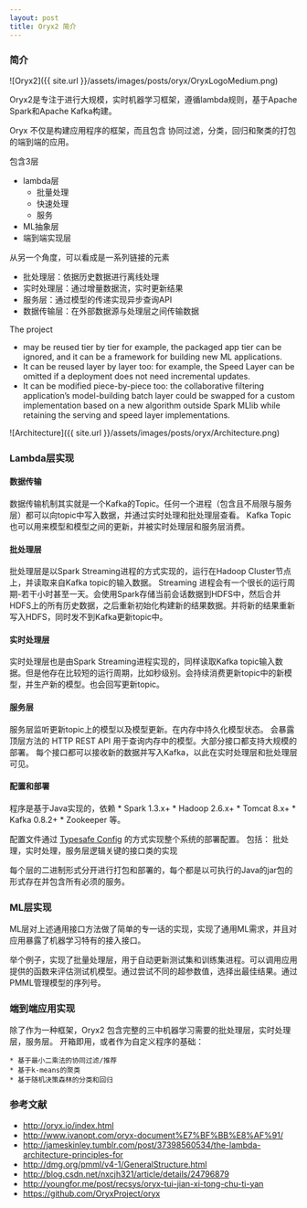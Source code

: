 ```yaml
---
layout: post
title: Oryx2 简介
---
```



### 简介

![Oryx2]({{ site.url }}/assets/images/posts/oryx/OryxLogoMedium.png)


Oryx2是专注于进行大规模，实时机器学习框架，遵循lambda规则，基于Apache Spark和Apache Kafka构建。

Oryx 不仅是构建应用程序的框架，而且包含 协同过滤，分类，回归和聚类的打包的端到端的应用。

<!--more-->

包含3层
  * lambda层
    * 批量处理
    * 快速处理
    * 服务
  * ML抽象层
  * 端到端实现层

从另一个角度，可以看成是一系列链接的元素
  * 批处理层：依据历史数据进行离线处理
  * 实时处理层：通过增量数据流，实时更新结果
  * 服务层：通过模型的传递实现异步查询API
  * 数据传输层：在外部数据源与处理层之间传输数据

The project
  * may be reused tier by tier for example, the packaged app tier can be ignored, and it can be a framework for building new ML applications.
  * It can be reused layer by layer too: for example, the Speed Layer can be omitted if a deployment does not need incremental updates.
  * It can be modified piece-by-piece too: the collaborative filtering application’s model-building batch layer could be swapped for a custom implementation based on a new algorithm outside Spark MLlib while retaining the serving and speed layer implementations.

![Architecture]({{ site.url }}/assets/images/posts/oryx/Architecture.png)

### Lambda层实现

#### 数据传输

  数据传输机制其实就是一个Kafka的Topic。任何一个进程（包含且不局限与服务层）都可以向topic中写入数据，并通过实时处理和批处理层查看。
  Kafka Topic也可以用来模型和模型之间的更新，并被实时处理层和服务层消费。

#### 批处理层

  批处理层是以Spark Streaming进程的方式实现的，运行在Hadoop Cluster节点上，并读取来自Kafka topic的输入数据。 Streaming 进程会有一个很长的运行周期-若干小时甚至一天。会使用Spark存储当前会话数据到HDFS中，然后合并HDFS上的所有历史数据，之后重新初始化构建新的结果数据。并将新的结果重新写入HDFS，同时发不到Kafka更新topic中。

#### 实时处理层

  实时处理层也是由Spark Streaming进程实现的，同样读取Kafka topic输入数据。但是他存在比较短的运行周期，比如秒级别。会持续消费更新topic中的新模型，并生产新的模型。也会回写更新topic。

#### 服务层

  服务层监听更新topic上的模型以及模型更新。在内存中持久化模型状态。
  会暴露顶层方法的 HTTP REST API 用于查询内存中的模型。大部分接口都支持大规模的部署。
  每个接口都可以接收新的数据并写入Kafka，以此在实时处理层和批处理层可见。

#### 配置和部署

  程序是基于Java实现的，依赖
    * Spark 1.3.x+
    * Hadoop 2.6.x+
    * Tomcat 8.x+
    * Kafka 0.8.2+
    * Zookeeper 等。

  配置文件通过 [Typesafe Config](https://github.com/typesafehub/config) 的方式实现整个系统的部署配置。
  包括： 批处理，实时处理，服务层逻辑关键的接口类的实现

  每个层的二进制形式分开进行打包和部署的，每个都是以可执行的Java的jar包的形式存在并包含所有必须的服务。

### ML层实现

  ML层对上述通用接口方法做了简单的专一话的实现，实现了通用ML需求，并且对应用暴露了机器学习特有的接入接口。

  举个例子，实现了批量处理层，用于自动更新测试集和训练集进程。可以调用应用提供的函数来评估测试机模型。通过尝试不同的超参数值，选择出最佳结果。通过PMML管理模型的序列号。

### 端到端应用实现

  除了作为一种框架，Oryx2 包含完整的三中机器学习需要的批处理层，实时处理层，服务层。
  开箱即用，或者作为自定义程序的基础：

    * 基于最小二乘法的协同过滤/推荐
    * 基于k-means的聚类
    * 基于随机决策森林的分类和回归

### 参考文献

  * http://oryx.io/index.html
  * http://www.ivanopt.com/oryx-document%E7%BF%BB%E8%AF%91/
  * http://jameskinley.tumblr.com/post/37398560534/the-lambda-architecture-principles-for
  * http://dmg.org/pmml/v4-1/GeneralStructure.html
  * http://blog.csdn.net/nxcjh321/article/details/24796879
  * http://youngfor.me/post/recsys/oryx-tui-jian-xi-tong-chu-ti-yan
  * https://github.com/OryxProject/oryx
